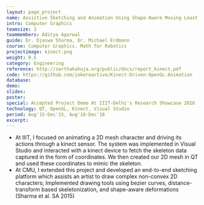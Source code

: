 ```yaml
---
layout: page_project
name: Assistive Sketching and Animation Using Shape-Aware Moving Least Squares Deformations and Kinect based 2-D Mesh Animation
intro: Computer Graphics
teamsize: 2
teammembers: Aditya Agarwal
guide: Dr. Ojaswa Sharma, Dr. Michael Erdmann
course: Computer Graphics, Math for Robotics
projectimage: kinect.png
weight: 0.5
category: Engineering
reference: http://sarthakahuja.org/public/docs/report_kinect.pdf
code: https://github.com/jokereactive/Kinect-Driven-OpenGL-Animation
database: 
demo:
slides: 
poster: 
special: Accepted Project Demo At IIIT-Delhi's Research Showcase 2016
technology: QT, OpenGL, Kinect, Visual Studio
period: Aug'15-Dec'15, Aug'18-Dec'18
excerpt: 
---
```

- At IIIT, I focused on animating a 2D mesh character and driving its actions through a kinect sensor. The system was implemented in Visual Studio and interacted with a kinect device to fetch the skeleton data captured in the form of coordinates. We then created our 2D mesh in QT and used these coordinates to mimic the skeleton. 
- At CMU, I extended this project and developed an end-to-end sketching platform which assists an artist to draw complex non-convex 2D characters; Implemented drawing tools using bezier curves, distance-transform based skeletonization, and shape-aware deformations (Sharma et al. SA 2015)